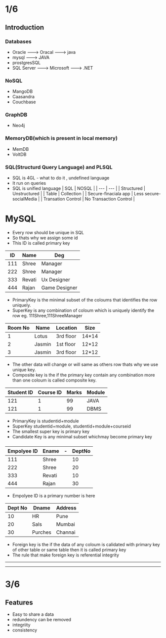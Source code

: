 # 1/6
## Introduction
### Databases
- Oracle ---> Oracal ---> java
- mysql ---> JAVA
- prostgresSQL 
- SQL Server ---> Microsoft ---> .NET

### NoSQL
- MangoDB
- Caasandra
- Couchbase

### GraphDB
- Neo4j

### MemoryDB(which is present in local memory)
- MemDB
- VoltDB

### SQL(Structurd Query Language) and PLSQL
- SQL is 4GL -  what to do it , undefined language
- It run on queries
- SQL  is unified language
| SQL | NOSQL |
| ---  | --- |
| Structured | Unstructured |
| Table | Collection |
| Secure-finaciala app | Less secure-socialMedia |
| Transation Control | No Transaction Control |

# MySQL
- Every row should be unique in SQL
- So thats why we assign some id
- This ID is called primary key

| ID | Name | Deg |
| ---  | --- | --- |
| 111 | Shree | Manager |
| 222 | Shree | Manager |
| 333 | Revati | Ux Designer |
| 444 | Rajan | Game Designer |

- PrimaryKey is the minimal subset of the coloums that identifies the row uniquely.
- SuperKey is any combination of coloum which is uniquely identify the row eg. 111Shree,111ShreeManager

| Room No | Name  | Location | Size |
| ---  | --- | --- | --- |
| 1 | Lotus | 3rd floor | 14*14 |
| 2 | Jasmin | 1st floor | 12*12 |
| 3 | Jasmin | 3rd floor | 12*12 |

- The other data will change or will same as others row thats why we use unique key.
- Composite key is the if the primary key contain any combination more than one coloum is called composite key.

| Student ID | Course ID  | Marks | Module |
| ---  | --- | --- | --- |
| 121 | 1 | 99 | JAVA |
| 121 | 1 | 99 | DBMS |

- PrimaryKey is studentid+module
- SuperKey studentid+module, studentid+module+courseid
- The smallest super key is primary key
- Candidate Key is any minimal subset whichmay become  primary key

### 


| Empolyee ID | Ename  | - | DeptNo |
| ---  | --- | --- | --- |
| 111 | Shree |   | 10 |
| 222 | Shree |  | 20 |
| 333 | Revati |  | 10 |
| 444 | Rajan |  | 30 |


- Empolyee ID is a primary number is here 

| Dept No | Dname  | Address |
| ---  | --- | --- |
| 10 | HR | Pune |
| 20 | Sals | Mumbai |
| 30 | Purches | Channai |

- Foreign key is the if the data of any coloum is calidated with primary key of other table or same table then it is called primary key
- The rule that make foreign key is referential integrity

***
***
# 3/6
## Features 
- Easy to share a data 
- redundency can be removed
- integriity
- consistency


